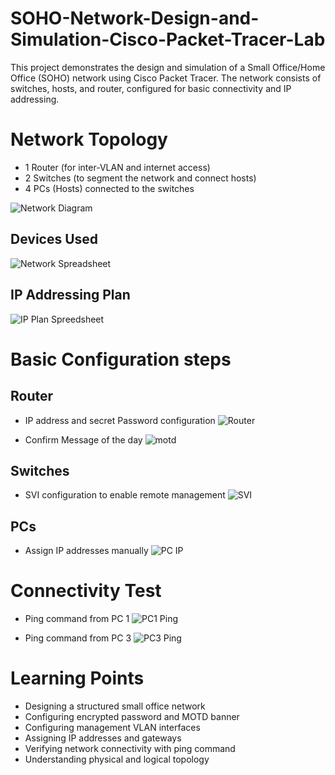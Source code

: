 # SOHO-Network-Design-and-Simulation-Cisco-Packet-Tracer-Lab
This project demonstrates the design and simulation of a Small Office/Home Office (SOHO) network using Cisco Packet Tracer. The network consists of switches, hosts, and router, configured for basic connectivity and IP addressing.
# Network Topology
- 1 Router (for inter-VLAN and internet access)
- 2 Switches (to segment the network and connect hosts)
- 4 PCs (Hosts) connected to the switches
  
![Network Diagram](Images/soho.png)
## Devices Used

![Network Spreadsheet](Images/Devices.png)

## IP Addressing Plan

![IP Plan Spreedsheet](Images/IP.png)

# Basic Configuration steps
## Router
- IP address and secret Password configuration
![Router](Images/Router.png)

- Confirm Message of the day
![motd](Images/motd.png)

## Switches 
- SVI configuration to enable remote management
![SVI](Images/SVI.png) 

## PCs
- Assign IP addresses manually
![PC IP](Images/PC_IP.png)

# Connectivity Test
- Ping command from PC 1
![PC1 Ping](Images/PC1_Ping.png)

- Ping command from PC 3
![PC3 Ping](Images/PC3_Ping.png)

# Learning Points 
- Designing a structured small office network
- Configuring encrypted password and MOTD banner
- Configuring management VLAN interfaces
- Assigning IP addresses and gateways
- Verifying network connectivity with ping command
- Understanding physical and logical topology

